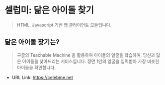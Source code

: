 # 셀럽미: 닮은 아이돌 찾기

> HTML, Javascript 기반 웹 클라이언트 모듈입니다.

## 닮은 아이돌 찾기는?

> 구글의 Teachable Machine 을 활용하여 아이돌의 얼굴을 학습하여, 당신과 닯은 아이돌을 찾아드리는 서비스입니다. 
> 정면 1인의 얼굴을 입력받아 가장 비슷한 아이돌을 확인합니다.


* URL Link: https://celebme.net
